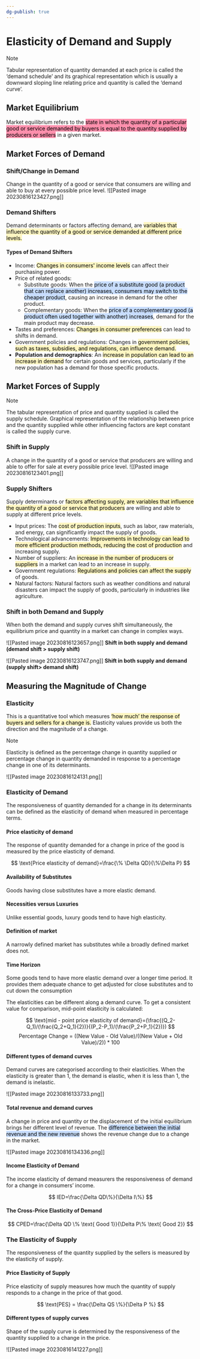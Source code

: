 ```yaml
---
dg-publish: true
---
```

# Elasticity of Demand and Supply  

>[!Note]
>Tabular representation of quantity demanded at each price is called the ‘demand  schedule’ and its graphical representation which is usually a downward sloping line  relating price and quantity is called the ‘demand curve’. 

## Market Equilibrium
Market equilibrium refers to the <mark style="background: #FF5582A6;">state in which the quantity of a particular good or service demanded by buyers is equal to the quantity supplied by producers or sellers</mark> in a given market. 

## Market Forces of Demand  

### Shift/Change in Demand
Change in the quantity of a good or service that consumers are willing and able to buy at every possible price level.
![[Pasted image 20230816123427.png]]

### Demand Shifters
Demand determinants or factors affecting demand, are <mark style="background: #FFF3A3A6;">variables that influence the quantity of a good or service demanded  at different price levels. </mark>

#### Types of Demand Shifters
- Income: <mark style="background: #FFF3A3A6;">Changes in consumers' income levels</mark> can affect their purchasing power.
- Price of related goods:
	- Substitute goods: When the <mark style="background: #ADCCFFA6;">price of a substitute good (a product that can replace another) increases, consumers may switch to the cheaper product</mark>, causing an increase in demand for the other product.
	- Complementary goods: When the <mark style="background: #ADCCFFA6;">price of a complementary good (a product often used together with another) increases</mark>, demand for the main product may decrease.
- Tastes and preferences: <mark style="background: #FFF3A3A6;">Changes in consumer preferences</mark> can lead to shifts in demand.
- Government policies and regulations: Changes in <mark style="background: #FFF3A3A6;">government policies, such as taxes, subsidies, and regulations, can influence demand.</mark>
- **Population and demographics**: An <mark style="background: #FFF3A3A6;">increase in population can lead to an increase in demand</mark> for certain goods and services, particularly if the new population has a demand for those specific products.

## Market Forces of Supply  

>[!Note]
>The tabular representation of price and quantity supplied is called the supply schedule.  Graphical representation of the relationship between price and the quantity supplied  while other influencing factors are kept constant is called the supply curve. 

### Shift in Supply
A change in the quantity of a good or service that producers are willing and able to offer for sale at every possible price level.
![[Pasted image 20230816123401.png]]
### Supply Shifters

Supply determinants or <mark style="background: #FFF3A3A6;">factors affecting supply, are variables that influence the quantity of a good or service that producers</mark> are willing and able to supply at different price levels.

- Input prices: The <mark style="background: #FFF3A3A6;">cost of production inputs</mark>, such as labor, raw materials, and energy, can significantly impact the supply of goods.
- Technological advancements: <mark style="background: #FFF3A3A6;">Improvements in technology can lead to more efficient production methods, reducing the cost of production</mark> and increasing supply. 
- Number of suppliers: An <mark style="background: #FFF3A3A6;">increase in the number of producers or suppliers</mark> in a market can lead to an increase in supply.
- Government regulations: <mark style="background: #FFF3A3A6;">Regulations and policies can affect the supply</mark> of goods.
- Natural factors: Natural factors such as weather conditions and natural disasters can impact the supply of goods, particularly in industries like agriculture.

### Shift in both Demand and Supply
When both the demand and supply curves shift simultaneously, the equilibrium price and quantity in a market can change in complex ways.

![[Pasted image 20230816123657.png]]
**Shift in both supply and demand (demand shift > supply shift)**

![[Pasted image 20230816123747.png]]
**Shift in both supply and demand (supply shift> demand shift)**

## Measuring the Magnitude of Change

### Elasticity
This is a quantitative tool which measures <mark style="background: #FFF3A3A6;">‘how much’ the response of buyers and sellers for a change is.</mark> Elasticity values provide us both the direction and the magnitude of a change.

> [!note]
>  Elasticity is defined as the percentage change in quantity supplied or percentage change in quantity demanded in response to a percentage change in one of its determinants.

![[Pasted image 20230816124131.png]]

### Elasticity of Demand

The responsiveness of quantity demanded for a change in its determinants can be defined as the elasticity of demand when measured in percentage terms.

#### Price elasticity of demand
The response of quantity demanded for a change in price of the good is measured by the price elasticity of demand.

$$
\text{Price elasticity of demand}=\frac{\% \Delta QD}{\%\Delta P}
$$
#### Availability of Substitutes
Goods having close substitutes have a more elastic demand.

#### Necessities versus Luxuries
Unlike essential goods, luxury goods tend to have high elasticity.

#### Definition of market
A narrowly defined market has substitutes while a broadly defined market does not.

#### Time Horizon
Some goods tend to have more elastic demand over a longer time period. It provides them adequate chance to get adjusted for close substitutes and to cut down the consumption

The elasticities can be different along a demand curve. To get a consistent value for comparison, mid-point elasticity is calculated:

$$
\text{mid - point price elasticity of demand}=(\frac{(Q_2-Q_1)/(\frac{Q_2+Q_1}{2})}{(P_2-P_1)/(\frac{P_2+P_1}{2})})
$$
$$
\text{Percentage Change = }((\text{New Value - Old Value}) / ((\text{New Value + Old Value}) / 2)) * 100%
$$
#### Different types of demand curves
Demand curves are categorised according to their elasticities. When the elasticity is greater than 1, the demand is elastic, when it is less than 1, the demand is inelastic.

![[Pasted image 20230816133733.png]]

#### Total revenue and demand curves

A change in price and quantity or the displacement of the initial equilibrium brings her different level of revenue. The <mark style="background: #ADCCFFA6;">difference between the initial revenue and the new revenue</mark> shows the revenue change due to a change in the market.

![[Pasted image 20230816134336.png]]

#### Income Elasticity of Demand
The income elasticity of demand measurers the responsiveness of demand for a change in consumers’ income.

$$
IED=\frac{\Delta QD\%}{\Delta I\%}
$$


#### The Cross-Price Elasticity of Demand

$$
CPED=\frac{\Delta QD \% \text{ Good 1}}{\Delta P\% \text{ Good 2}}
$$
### The Elasticity of Supply
The responsiveness of the quantity supplied by the sellers is measured by the elasticity of supply.

#### Price Elasticity of Supply
Price elasticity of supply measures how much the quantity of supply responds to a change in the price of that good.

$$
\text{PES} = \frac{\Delta QS \%}{\Delta P %}
$$
#### Different types of supply curves
Shape of the supply curve is determined by the responsiveness of the quantity supplied to a change in the price.

![[Pasted image 20230816141227.png]]
